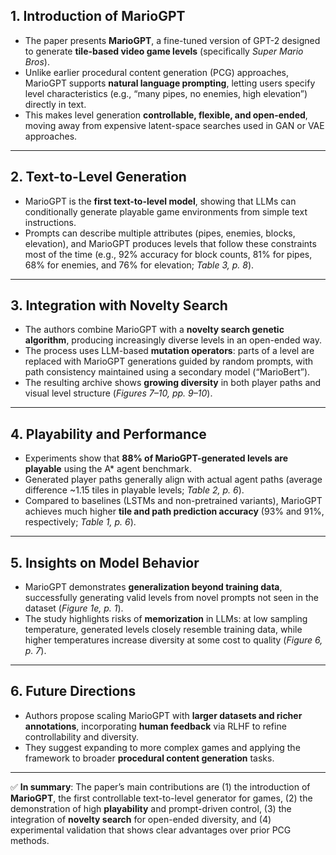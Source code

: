 ## 1. Introduction of **MarioGPT**

* The paper presents **MarioGPT**, a fine-tuned version of GPT-2 designed to generate **tile-based video game levels** (specifically *Super Mario Bros*).
* Unlike earlier procedural content generation (PCG) approaches, MarioGPT supports **natural language prompting**, letting users specify level characteristics (e.g., “many pipes, no enemies, high elevation”) directly in text.
* This makes level generation **controllable, flexible, and open-ended**, moving away from expensive latent-space searches used in GAN or VAE approaches.

---

## 2. **Text-to-Level Generation**

* MarioGPT is the **first text-to-level model**, showing that LLMs can conditionally generate playable game environments from simple text instructions.
* Prompts can describe multiple attributes (pipes, enemies, blocks, elevation), and MarioGPT produces levels that follow these constraints most of the time (e.g., 92% accuracy for block counts, 81% for pipes, 68% for enemies, and 76% for elevation; *Table 3, p. 8*).

---

## 3. **Integration with Novelty Search**

* The authors combine MarioGPT with a **novelty search genetic algorithm**, producing increasingly diverse levels in an open-ended way.
* The process uses LLM-based **mutation operators**: parts of a level are replaced with MarioGPT generations guided by random prompts, with path consistency maintained using a secondary model (“MarioBert”).
* The resulting archive shows **growing diversity** in both player paths and visual level structure (*Figures 7–10, pp. 9–10*).

---

## 4. **Playability and Performance**

* Experiments show that **88% of MarioGPT-generated levels are playable** using the A\* agent benchmark.
* Generated player paths generally align with actual agent paths (average difference \~1.15 tiles in playable levels; *Table 2, p. 6*).
* Compared to baselines (LSTMs and non-pretrained variants), MarioGPT achieves much higher **tile and path prediction accuracy** (93% and 91%, respectively; *Table 1, p. 6*).

---

## 5. **Insights on Model Behavior**

* MarioGPT demonstrates **generalization beyond training data**, successfully generating valid levels from novel prompts not seen in the dataset (*Figure 1e, p. 1*).
* The study highlights risks of **memorization** in LLMs: at low sampling temperature, generated levels closely resemble training data, while higher temperatures increase diversity at some cost to quality (*Figure 6, p. 7*).

---

## 6. **Future Directions**

* Authors propose scaling MarioGPT with **larger datasets and richer annotations**, incorporating **human feedback** via RLHF to refine controllability and diversity.
* They suggest expanding to more complex games and applying the framework to broader **procedural content generation** tasks.

---

✅ **In summary**:
The paper’s main contributions are (1) the introduction of **MarioGPT**, the first controllable text-to-level generator for games, (2) the demonstration of high **playability** and prompt-driven control, (3) the integration of **novelty search** for open-ended diversity, and (4) experimental validation that shows clear advantages over prior PCG methods.

